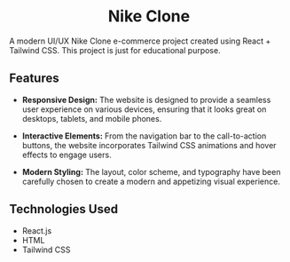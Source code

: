 <h1 align="center">Nike Clone</h1>

A modern UI/UX Nike Clone e-commerce project created using React + Tailwind CSS. This project is just for educational purpose.

## Features

- **Responsive Design:** The website is designed to provide a seamless user experience on various devices, ensuring that it looks great on desktops, tablets, and mobile phones.

- **Interactive Elements:** From the navigation bar to the call-to-action buttons, the website incorporates Tailwind CSS animations and hover effects to engage users.

- **Modern Styling:** The layout, color scheme, and typography have been carefully chosen to create a modern and appetizing visual experience.

## Technologies Used

- React.js
- HTML
- Tailwind CSS

  

